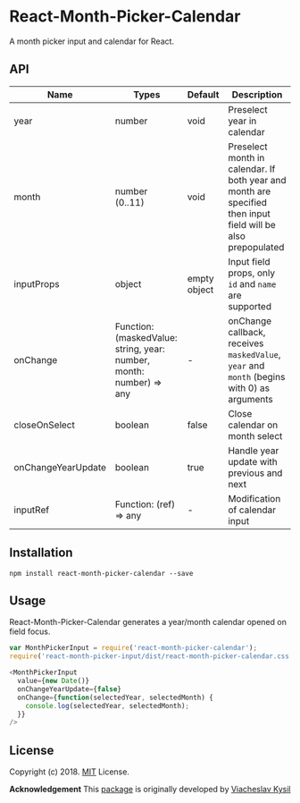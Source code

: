 React-Month-Picker-Calendar
====================

A month picker input and calendar for React.

## API

| Name | Types | Default | Description |
|---|---|---|---|
| year | number | void | Preselect year in calendar |
| month | number (0..11) | void | Preselect month in calendar. If both year and month are specified then input field will be also prepopulated |
| inputProps | object | empty object | Input field props, only `id` and `name` are supported |
| onChange | Function: (maskedValue: string, year: number, month: number) => any | - | onChange callback, receives `maskedValue`, `year` and `month` (begins with 0) as arguments |
| closeOnSelect | boolean | false | Close calendar on month select |
| onChangeYearUpdate | boolean | true | Handle year update with previous and next |
| inputRef | Function: (ref) => any | - | Modification of calendar input |

## Installation

```
npm install react-month-picker-calendar --save
```

## Usage

React-Month-Picker-Calendar generates a year/month calendar opened on field focus.

```js
var MonthPickerInput = require('react-month-picker-calendar');
require('react-month-picker-input/dist/react-month-picker-calendar.css');

<MonthPickerInput
  value={new Date()}
  onChangeYearUpdate={false}
  onChange={function(selectedYear, selectedMonth) {
    console.log(selectedYear, selectedMonth);
  }}
/>
```

## License

Copyright (c) 2018. [MIT](LICENSE) License.

**Acknowledgement**
This [package](https://github.com/slavakisel/react-month-picker-input) is originally developed by [Viacheslav Kysil](https://github.com/slavakisel)


